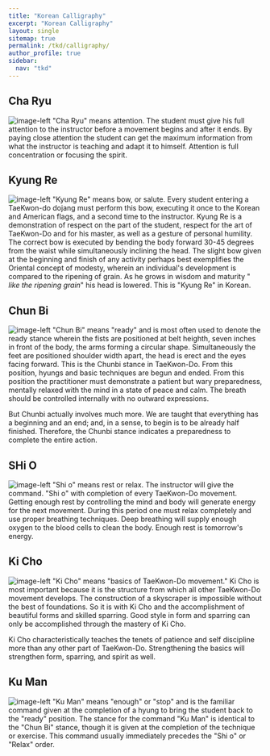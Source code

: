 ```yaml
---
title: "Korean Calligraphy"
excerpt: "Korean Calligraphy"
layout: single
sitemap: true
permalink: /tkd/calligraphy/
author_profile: true
sidebar:
  nav: "tkd"
---
```

<h2 class="cf">Cha Ryu</h2>

<div class="cf"><img src="{{ site.url }}{{ site.baseurl }}/images/image6771.gif" alt="image-left" class="align-left" /> &quot;Cha Ryu&quot; means attention.  The student must give his full attention to the instructor before a movement begins and after it ends.  By paying close attention the student can get the maximum information from what the instructor is teaching and adapt it to himself.  Attention is full concentration or focusing the spirit.
</div>


<h2 class="cf">Kyung Re</h2>


<div class="cf"><img src="{{ site.url }}{{ site.baseurl }}/images/image6831.gif" alt="image-left" class="align-left" />  &quot;Kyung Re&quot; means bow, or salute.  Every student entering a TaeKwon-do dojang must perform this bow, executing it once to the Korean and American flags, and a second time to the instructor.  Kyung Re is a demonstration of respect on the part of the student, respect for the art of TaeKwon-Do and for his master, as well as a gesture of personal humility.  The correct bow is executed by bending the body forward 30-45 degrees from the waist while simultaneously inclining the head.  The slight bow given at the beginning and finish of any activity perhaps best exemplifies the Oriental concept of modesty, wherein an individual&apos;s development is compared to the ripening of grain.  As he grows in wisdom and maturity &quot;<i> like the ripening grain</i>&quot; his head is lowered.  This is &quot;Kyung Re&quot; in Korean.
</div>


<h2 class="cf">Chun Bi</h2>


<div class="cf"><img src="{{ site.url }}{{ site.baseurl }}/images/image6731.gif" alt="image-left" class="align-left" />  &quot;Chun Bi&quot; means &quot;ready&quot; and is most often used to denote the ready stance wherein the fists are positioned at belt heighth, seven inches in front of the body, the arms forming a circular shape.  Simultaneously the feet are positioned shoulder width apart, the head is erect and the eyes facing forward.  This is the Chunbi stance in TaeKwon-Do.  From this position, hyungs and basic techniques are begun and ended.  From this position the practitioner must demonstrate a patient but wary preparedness, mentally relaxed with the mind in a state of peace and calm.  The breath should be controlled internally with no outward expressions.

 
But Chunbi actually involves much more.  We are taught that everything has a beginning and an end; and, in a sense, to begin is to be already half  finished.  Therefore, the Chunbi stance indicates a preparedness to complete the entire action.
</div>


<h2 class="cf">SHi O</h2>


<div class="cf"><img src="{{ site.url }}{{ site.baseurl }}/images/image6721.gif" alt="image-left" class="align-left" />  &quot;Shi o&quot; means rest or relax.  The instructor will give the command.  &quot;Shi o&quot; with completion of every TaeKwon-Do movement.  Getting enough rest by controlling the mind and body will generate energy for the next movement.  During this period one must relax completely and use proper breathing techniques.  Deep breathing will supply enough oxygen to the blood cells to clean the body.  Enough rest is tomorrow&apos;s energy.
</div>


<h2 class="cf">Ki Cho</h2>


<div class="cf"><img src="{{ site.url }}{{ site.baseurl }}/images/image5271.gif" alt="image-left" class="align-left" />  &quot;Ki Cho&quot; means &quot;basics of TaeKwon-Do movement.&quot;  Ki Cho is most important because it is the structure from which all other TaeKwon-Do movement develops.  The construction of a skyscraper is impossible without the best of foundations.  So it is with Ki Cho and the accomplishment of beautiful forms and skilled sparring.  Good style in form and sparring can only be accomplished through the mastery of Ki Cho.


Ki Cho characteristically teaches the tenets of patience and self discipline more than any other part of TaeKwon-Do.  Strengthening the basics will strengthen form, sparring, and spirit as well.
</div>


<h2 class="cf">Ku Man</h2>


<div class="cf"><img src="{{ site.url }}{{ site.baseurl }}/images/image6911.gif" alt="image-left" class="align-left" />  &quot;Ku Man&quot; means &quot;enough&quot; or &quot;stop&quot; and is the familiar command given at the completion of a hyung to bring the student back to the &quot;ready&quot; position.  The stance for the command &quot;Ku Man&quot; is identical to the &quot;Chun Bi&quot; stance, though it is given at the completion of the technique or exercise.  This command usually immediately precedes the &quot;Shi o&quot; or &quot;Relax&quot; order.
</div>

